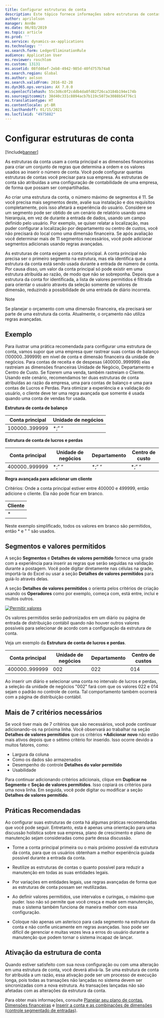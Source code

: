 ```yaml
---
title: Configurar estruturas de conta
description: Este tópico fornece informações sobre estruturas de contas e dimensões financeiras.
author: aprilolson
manager: AnnBe
ms.date: 06/03/2019
ms.topic: article
ms.prod: ''
ms.service: dynamics-ax-applications
ms.technology: ''
ms.search.form: LedgerEliminationRule
audience: Application User
ms.reviewer: roschlom
ms.custom: 13131
ms.assetid: 08fd46ef-2eb8-4942-985d-40fd757b74a8
ms.search.region: Global
ms.author: aolson
ms.search.validFrom: 2016-02-28
ms.dyn365.ops.version: AX 7.0.0
ms.openlocfilehash: 55c3d6c0f2cddb4da8fd82f26ca3184b194e174b
ms.sourcegitcommit: 38d40c331c8894acb7b119c5073e3088b54776c1
ms.translationtype: HT
ms.contentlocale: pt-BR
ms.lasthandoff: 01/15/2021
ms.locfileid: "4975882"
---
```

# <a name="configure-account-structures"></a>Configurar estruturas de conta

[!include[banner](../includes/banner.md)]

As estruturas da conta usam a conta principal e as dimensões financeiras para criar um conjunto de regras que determina a ordem e os valores usados ao inserir o número de conta. Você pode configurar quantas estruturas de contas você precisar para sua empresa. As estruturas de conta são atribuídas a uma configuração de contabilidade de uma empresa, de forma que possam ser compartilhadas.

Ao criar uma estrutura da conta, o número máximo de segmentos é 11. Se você precisa mais segmentos deste, avalie sua instalação e dos requisitos completamente, pois isso afetará a experiência do usuário. Considere se um segmento pode ser obtido de um cenário de relatório usando uma hierarquia, em vez de durante a entrada de dados, usando um campo definido pelo usuário. Por exemplo, se quiser relatar a localização, mas puder configurar a localização por departamento ou centro de custos, você não precisará do local como uma dimensão financeira. Se após avaliação você determinar mais de 11 segmentos necessários, você pode adicionar segmentos adicionais usando regras avançadas.

As estruturas de conta exigem a conta principal. A conta principal não precisa ser o primeiro segmento na estrutura, mas ela identifica que a estrutura da conta está sendo usada durante a entrada de número de conta. Por causa disso, um valor da conta principal só pode existir em uma estrutura atribuída ao razão, de modo que não se sobreponha. Depois que a estrutura da conta for identificada, a lista de valores permitidos é filtrada para orientar o usuário através da seleção somente de valores de dimensão, reduzindo a possibilidade de uma entrada de diário incorreta.

> [!NOTE] 
> Se planejar o orçamento com uma dimensão financeira, ela precisará ser parte de uma estrutura da conta. Atualmente, o orçamento não utiliza regras avançadas.

## <a name="example"></a>Exemplo
Para ilustrar uma prática recomendada para configurar uma estrutura de conta, vamos supor que uma empresa quer rastrear suas contas de balanço (100000..399999) em nível de conta e dimensão financeira da unidade de negócios. Para contas de receita e de despesas (400000..999999) elas rastreiam as dimensões financeiras Unidade de Negócio, Departamento e Centro de Custo. Se fizerem uma venda, também rastreiam o Cliente. Usando este cenário, recomendamos ter duas estruturas de conta atribuídas ao razão da empresa, uma para contas de balanço e uma para contas de Lucros e Perdas. Para otimizar a experiência e a validação do usuário, o cliente deve ter uma regra avançada que somente é usada quando uma conta de vendas for usada.

**Estrutura de conta de balanço**

|Conta principal          | Unidade de negócios    |
|----------------------|-----------|
|100000..399999 | *;” “|

**Estrutura de conta de lucros e perdas**

|Conta principal          | Unidade de negócios    |Departamento          | Centro de custo    |
|----------------------|-----------|----------------------|-----------|
|400000..999999 | *;” “|*;” “|*;” “|*;” “|

**Regra avançada para adicionar um cliente**

Critérios: Onde a conta principal estiver entre 400000 e 499999, então adicione o cliente. Ela não pode ficar em branco.

|Cliente         |
|-----------------|
|* |

Neste exemplo simplificado, todos os valores em branco são permitidos, então * e " " são usados.

## <a name="segments-and-allowed-values"></a>Segmentos e valores permitidos
A seção **Segmentos** e **Detalhes de valores permitido** fornece uma grade com a experiência para inserir as regras que serão seguidas na validação durante a postagem. Você pode digitar diretamente nas células na grade, importá-la do Excel ou usar a seção **Detalhes de valores permitidos** para guiá-lo através delas.

A seção **Detalhes de valores permitidos** o orienta pelos critérios de criação usando os **Operadores** como por exemplo, começa com, está entre, inclui e muitos outros.

[![Permitir valores](./media/account.png)](./media/account.png) 

Os valores permitidos serão padronizados em um diário ou página de entrada de distribuição contábil quando não houver outros valores possíveis para selecionar de acordo com a configuração da estrutura de conta.

Veja um exemplo da **Estrutura de conta de lucros e perdas**.

|Conta principal          | Unidade de negócios    |Departamento          | Centro de custos    |
|----------------------|-----------|----------------------|-----------|
|400000..999999 | 002 | 022 | 014 |

Ao inserir um diário e selecionar uma conta no intervalo de lucros e perdas, a seleção da unidade de negócios "002" fará com que os valores 022 e 014 sejam o padrão no controle de conta. Tal comportamento também ocorrerá com a página de distribuição contábil. 

## <a name="more-than-7-criteria-needed"></a>Mais de 7 critérios necessários

Se você tiver mais de 7 critérios que são necessários, você pode continuar adicionando-os na próxima linha. Você observará ao trabalhar na seção **Detalhes de valores permitidos** que os critérios **+Adicionar novo** não estão mais ativos depois que o sétimo critério for inserido. Isso ocorre devido a muitos fatores, como: 
 - Largura da coluna 
 - Como os dados são armazenados 
 - Desempenho do controle **Detalhes do valor permitido**
 - Usabilidade  
 
Para continuar adicionando critérios adicionais, clique em **Duplicar no Segmento** e **Seção de valores permitidos**. Isso copiará os critérios para uma nova linha. Em seguida, você pode digitar ou modificar a seção **Detalhes de valores permitido**.

## <a name="best-practices"></a>Práticas Recomendadas
Ao configurar suas estruturas de conta há algumas práticas recomendadas que você pode seguir. Entretanto, esta é apenas uma orientação para uma discussão holística sobre sua empresa, plano de crescimento e plano de manutenção sejam consideradas como parte dessa discussão.

- Torne a conta principal primeira ou o mais próximo possível da estrutura da conta, para que os usuários obtenham a melhor experiência guiada possível durante a entrada da conta.

- Reutilize as estruturas de contas o quanto possível para reduzir a manutenção em todas as suas entidades legais.

- Por variações em entidades legais, use regras avançadas de forma que as estruturas de conta possam ser reutilizadas.

- Ao definir valores permitidos, use intervalos e curingas, o máximo que puder. Isso não só permite que você cresça e mude sem manutenção, mas o sistema também funciona de maneira melhor com essa configuração.

- Coloque não apenas um asterisco para cada segmento na estrutura da conta e não confie unicamente em regras avançadas. Isso pode ser difícil de gerenciar e muitas vezes leva a erros do usuário durante a manutenção que podem tornar o sistema incapaz de lançar.

## <a name="account-structure-activation"></a>Ativação da estrutura de conta
Quando estiver satisfeito com sua nova configuração ou com uma alteração em uma estrutura de conta, você deverá ativá-la. Se uma estrutura de conta for atribuída a um razão, essa ativação pode ser um processo de execução longa, pois todas as transações não lançadas no sistema devem ser sincronizadas com a nova estrutura. As transações lançadas não são afetadas com as alterações da estrutura da conta.

Para obter mais informações, consulte [Planejar seu plano de contas](plan-chart-of-accounts.md), [Dimensões financeiras](financial-dimensions.md) e [Inserir a conta e as combinações de dimensões (controle segmentado de entradas)](enter-account-dimension-combinations-segmented-entry-control.md).
